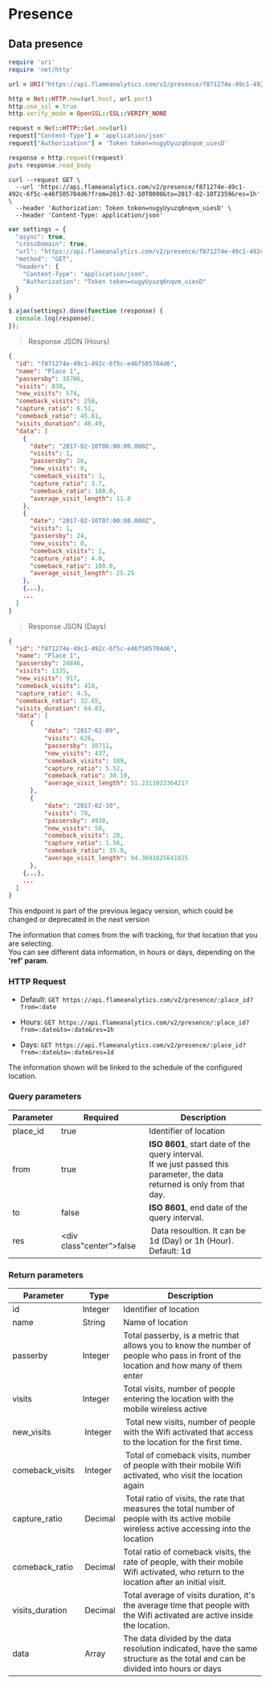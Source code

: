 <h1 id="presence-legacy">Presence</h1>

## Data presence

```ruby
require 'uri'
require 'net/http'

url = URI("https://api.flameanalytics.com/v2/presence/f871274e-49c1-492c-6f5c-e46f505704d6?from=2017-02-10T0000&to=2017-02-10T2359&res=1h")

http = Net::HTTP.new(url.host, url.port)
http.use_ssl = true
http.verify_mode = OpenSSL::SSL::VERIFY_NONE

request = Net::HTTP::Get.new(url)
request["Content-Type"] = 'application/json'
request["Authorization"] = 'Token token=nugyUyuzq6nqvm_uiesD'

response = http.request(request)
puts response.read_body
```

```shell
curl --request GET \
  --url 'https://api.flameanalytics.com/v2/presence/f871274e-49c1-492c-6f5c-e46f505704d6?from=2017-02-10T0000&to=2017-02-10T2359&res=1h' \
  --header 'Authorization: Token token=nugyUyuzq6nqvm_uiesD' \
  --header 'Content-Type: application/json'
```

```javascript
var settings = {
  "async": true,
  "crossDomain": true,
  "url": "https://api.flameanalytics.com/v2/presence/f871274e-49c1-492c-6f5c-e46f505704d6?from=2017-02-10T0000&to=2017-02-10T2359&res=1h",
  "method": "GET",
  "headers": {
    "Content-Type": "application/json",
    "Authorization": "Token token=nugyUyuzq6nqvm_uiesD"
  }
}

$.ajax(settings).done(function (response) {
  console.log(response);
});
```

> Response JSON (Hours)

```json
{
  "id": "f871274e-49c1-492c-6f5c-e46f505704d6",
  "name": "Place 1",
  "passersby": 10706,
  "visits": 830,
  "new_visits": 574,
  "comeback_visits": 256,
  "capture_ratio": 6.51,
  "comeback_ratio": 45.81,
  "visits_duration": 46.49,
  "data": [
    {
      "date": "2017-02-10T06:00:00.000Z",
      "visits": 1,
      "passersby": 26,
      "new_visits": 0,
      "comeback_visits": 1,
      "capture_ratio": 3.7,
      "comeback_ratio": 100.0,
      "average_visit_length": 11.8
    },
    {
      "date": "2017-02-10T07:00:00.000Z",
      "visits": 1,
      "passersby": 24,
      "new_visits": 0,
      "comeback_visits": 1,
      "capture_ratio": 4.0,
      "comeback_ratio": 100.0,
      "average_visit_length": 25.25
    },
    {...},
    ...
  ]
}
```

> Response JSON (Days)

```json
{
  "id": "f871274e-49c1-492c-6f5c-e46f505704d6",
  "name": "Place 1",
  "passersby": 24846,
  "visits": 1335,
  "new_visits": 917,
  "comeback_visits": 418,
  "capture_ratio": 4.5,
  "comeback_ratio": 32.65,
  "visits_duration": 64.83,
  "data": [
      {
          "date": "2017-02-09",
          "visits": 626,
          "passersby": 10711,
          "new_visits": 437,
          "comeback_visits": 189,
          "capture_ratio": 5.52,
          "comeback_ratio": 30.19,
          "average_visit_length": 51.2311022364217
      },
      {
          "date": "2017-02-10",
          "visits": 78,
          "passersby": 4930,
          "new_visits": 50,
          "comeback_visits": 28,
          "capture_ratio": 1.56,
          "comeback_ratio": 35.9,
          "average_visit_length": 94.3691025641025
      },
    {...},
    ...
  ]
}
```
<aside class="warning">This endpoint is part of the previous legacy version, which could be changed or deprecated in the next version</aside>

The information that comes from the wifi tracking, for that location that you are selecting. <br>
You can see different data information, in hours or days, depending on the **'ref' param**.

### HTTP Request

- Default: `GET https://api.flameanalytics.com/v2/presence/:place_id?from=:date`

- Hours: `GET https://api.flameanalytics.com/v2/presence/:place_id?from=:date&to=:date&res=1h`

- Days: `GET https://api.flameanalytics.com/v2/presence/:place_id?from=:date&to=:date&res=1d`

<aside class="notice">The information shown will be linked to the schedule of the configured location.</aside>

### Query parameters

Parameter | Required | Description
--------- | ------- | -----------
place_id | <div class="red center">true</div> | Identifier of location
from | <div class="red center">true</div> | **ISO 8601**, start date of the query interval. <br> If we just passed this parameter, the data returned is only from that day.
to | <div class="center">false</div> | **ISO 8601**, end date of the query interval.
res | <div class"center">false</div> | Data resoultion. It can be 1d (Day) or 1h (Hour). Default: 1d

### Return parameters

Parameter | Type | Description
--------- | ------- | -----------
id | Integer | Identifier of location
name | String | Name of location
passerby | Integer | Total passerby, is a metric that allows you to know the number of people who pass in front of the location and how many of them enter
visits | Integer | Total visits, number of people entering the location with the mobile wireless active
new_visits | Integer | Total new visits, number of people with the Wifi activated that access to the location for the first time.
comeback_visits | Integer | Total of comeback visits, number of people with their mobile Wifi activated, who visit the location again
capture_ratio | Decimal | Total ratio of visits, the rate that measures the total number of people with its active mobile wireless active accessing into the location
comeback_ratio | Decimal | Total ratio of comeback visits, the rate of people, with their mobile Wifi activated, who return to the location after an initial visit.
visits_duration | Decimal | Total average of visits duration, it's the average time that people with the Wifi activated are active inside the location.
data | Array | The data divided by the data resolution indicated, have the same structure as the total and can be divided into hours or days

